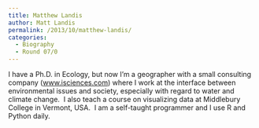 ```yaml
---
title: Matthew Landis
author: Matt Landis
permalink: /2013/10/matthew-landis/
categories:
  - Biography
  - Round 07/0
---
```

I have a Ph.D. in Ecology, but now I&#8217;m a geographer with a small consulting company (www.isciences.com) where I work at the interface between environmental issues and society, especially with regard to water and climate change.  I also teach a course on visualizing data at Middlebury College in Vermont, USA.  I am a self-taught programmer and I use R and Python daily.
